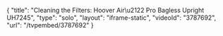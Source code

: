 {
    "title": "Cleaning the Filters: Hoover Air\u2122 Pro Bagless Upright UH7245",
    "type": "solo",
    "layout": "iframe-static",
    "videoId": "3787692",
    "url": "\/tvpembed\/3787692"
}